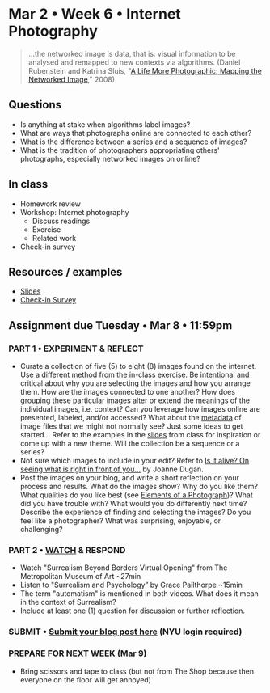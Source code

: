 # Mar 2 • Week 6 • Internet Photography

>...the networked image is data, that is: visual information to be analysed and remapped to new contexts via algorithms. (Daniel Rubenstein and Katrina Sluis, "[A Life More Photographic; Mapping the Networked Image](https://www.researchgate.net/publication/299854265_A_Life_More_Photographic_Mapping_The_Networked_Image)," 2008)

## Questions
- Is anything at stake when algorithms label images? 
- What are ways that photographs online are connected to each other? 
- What is the difference between a series and a sequence of images?
- What is the tradition of photographers appropriating others' photographs, especially networked images on online?

## In class
- Homework review 
- Workshop: Internet photography
    - Discuss readings
    - Exercise
    - Related work
- Check-in survey

## Resources / examples
- [Slides](https://drive.google.com/drive/u/0/folders/1YZtWK03TXGCoGmy7WeQYF-BBulZFAbHA)
- [Check-in Survey](https://docs.google.com/forms/d/e/1FAIpQLSdlu-8oDrfcxFuei8GBeLuvsSPS0WblI6ZORFhIi-hFIr4xug/viewform)

## Assignment due Tuesday • Mar 8 • 11:59pm
### PART 1 • EXPERIMENT & REFLECT 
- Curate a collection of five (5) to eight (8) images found on the internet. Use a different method from the in-class exercise. Be intentional and critical about why you are selecting the images and how you arrange them. How are the images connected to one another? How does grouping these particular images alter or extend the meanings of the individual images, i.e. context? Can you leverage how images online are presented, labeled, and/or accessed? What about the [metadata](https://en.wikipedia.org/wiki/Metadata) of image files that we might not normally see? Just some ideas to get started... Refer to the examples in the [slides](https://drive.google.com/drive/u/0/folders/1YZtWK03TXGCoGmy7WeQYF-BBulZFAbHA) from class for inspiration or come up with a new theme. Will the collection be a sequence or a series? 
- Not sure which images to include in your edit? Refer to [Is it alive? On seeing what is right in front of you...](https://github.com/ellennickles/xphoto-s22/blob/main/resources/is-it-alive.md) by Joanne Dugan.
- Post the images on your blog, and write a short reflection on your process and results. What do the images show? Why do you like them? What qualities do you like best (see [Elements of a Photograph](https://github.com/ellennickles/xphoto-s22/blob/main/resources/photograph-elements.md))? What did you have trouble with? What would you do differently next time? Describe the experience of finding and selecting the images? Do you feel like a photographer? What was surprising, enjoyable, or challenging?
### PART 2 • [WATCH](https://drive.google.com/drive/u/0/folders/1YZtWK03TXGCoGmy7WeQYF-BBulZFAbHA) & RESPOND
- Watch "Surrealism Beyond Borders Virtual Opening" from The Metropolitan Museum of Art ~27min
- Listen to "Surrealism and Psychology” by Grace Pailthorpe ~15min
- The term "automatism" is mentioned in both videos. What does it mean in the context of Surrealism? 
- Include at least one (1) question for discussion or further reflection. 

### SUBMIT • [Submit your blog post here](https://forms.gle/JfwCTv7JqkieZ8yz8) (NYU login required)

### PREPARE FOR NEXT WEEK (Mar 9)
- Bring scissors and tape to class (but not from The Shop because then everyone on the floor will get annoyed)




